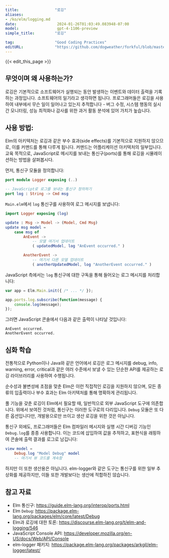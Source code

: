```yaml
---
title:                "로깅"
aliases:
- /ko/elm/logging.md
date:                  2024-01-26T01:03:49.083948-07:00
model:                 gpt-4-1106-preview
simple_title:         "로깅"

tag:                  "Good Coding Practices"
editURL:              "https://github.com/dogweather/forkful/blob/master/content/ko/elm/logging.md"
---
```


{{< edit_this_page >}}

## 무엇이며 왜 사용하는가?
로깅은 기본적으로 소프트웨어가 실행되는 동안 발생하는 이벤트와 데이터 출력을 기록하는 과정입니다. 소프트웨어의 일기라고 생각하면 됩니다. 프로그래머들은 로깅을 사용하여 내부에서 무슨 일이 일어나고 있는지 추적합니다 - 버그 수정, 시스템 행동의 실시간 모니터링, 성능 최적화나 감사를 위한 과거 활동 분석에 있어 가치가 높습니다.

## 사용 방법:
Elm의 아키텍처는 로깅과 같은 부수 효과(side effects)를 기본적으로 지원하지 않으므로, 이를 커맨드를 통해 다루게 됩니다. 커맨드는 어플리케이션 아키텍처의 일부입니다. 교육 목적으로, JavaScript로 메시지를 보내는 통신구(ports)를 통해 로깅을 시뮬레이션하는 방법을 살펴봅시다.

먼저, 통신구 모듈을 정의합니다:

```Elm
port module Logger exposing (..)

-- JavaScript로 로그를 보내는 통신구 정의하기
port log : String -> Cmd msg
```

`Main.elm`에서 `log` 통신구를 사용하여 로그 메시지를 보냅니다:

```Elm
import Logger exposing (log)

update : Msg -> Model -> (Model, Cmd Msg)
update msg model =
    case msg of
        AnEvent ->
            -- 모델 여기서 업데이트
            ( updatedModel, log "AnEvent occurred." )

        AnotherEvent ->
            -- 여기서 다른 모델 업데이트
            ( anotherUpdatedModel, log "AnotherEvent occurred." )
```

JavaScript 측에서는 `log` 통신구에 대한 구독을 통해 들어오는 로그 메시지를 처리합니다:

```JavaScript
var app = Elm.Main.init({ /* ... */ });

app.ports.log.subscribe(function(message) {
    console.log(message);
});
```

그러면 JavaScript 콘솔에서 다음과 같은 출력이 나타날 것입니다:

```
AnEvent occurred.
AnotherEvent occurred.
```

## 심화 학습
전통적으로 Python이나 Java와 같은 언어에서 로깅은 로그 메시지를 debug, info, warning, error, critical과 같은 여러 수준에서 보낼 수 있는 단순한 API를 제공하는 로깅 라이브러리를 사용하여 수행됩니다.

순수성과 불변성에 초점을 맞춘 Elm은 이런 직접적인 로깅을 지원하지 않으며, 모든 종류의 입출력이나 부수 효과는 Elm 아키텍처를 통해 명확하게 관리됩니다.

풀 기능을 갖춘 로깅이 Elm에서 필요할 때, 일반적으로 외부 JavaScript 도구에 의존합니다. 위에서 보여진 것처럼, 통신구는 이러한 도구로의 다리입니다. `Debug` 모듈은 또 다른 옵션입니다만, 개발용으로만 쓰이고 생산 로깅을 위한 것은 아닙니다.

통신구 외에도, 프로그래머들은 Elm 컴파일러 메시지와 실행 시간 디버깅 기능인 `Debug.log`를 종종 사용합니다. 이는 코드에 삽입하여 값을 추적하고, 표현식을 래핑하여 콘솔에 출력 결과를 로그로 남깁니다:

```Elm
view model =
    Debug.log "Model Debug" model
    -- 여기서 뷰 코드를 계속함
```

하지만 이 또한 생산용은 아닙니다. elm-logger와 같은 도구는 통신구를 위한 일부 추상화를 제공하지만, 이들 또한 개발보다는 생산에 적합하진 않습니다.

## 참고 자료
- Elm 통신구: https://guide.elm-lang.org/interop/ports.html
- Elm `Debug`: https://package.elm-lang.org/packages/elm/core/latest/Debug
- Elm과 로깅에 대한 토론: https://discourse.elm-lang.org/t/elm-and-logging/546
- JavaScript Console API: https://developer.mozilla.org/en-US/docs/Web/API/Console
- elm-logger 패키지: https://package.elm-lang.org/packages/arkgil/elm-logger/latest/
